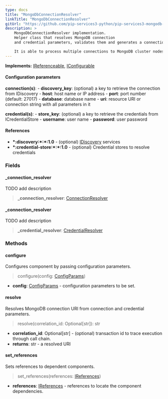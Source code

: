 ```yaml
---
type: docs
title: "MongoDbConnectionResolver"
linkTitle: "MongoDbConnectionResolver"
gitUrl: "https://github.com/pip-services3-python/pip-services3-mongodb-python"
description: >
    MongoDbConnectionResolver implementation.
    Helper class that resolves MongoDB connection
    and credential parameters, validates them and generates a connection URI.

    It is able to process multiple connections to MongoDB cluster nodes.
---
```


**Implements:** [IReferenceable](../../../commons/refer/ireferenceable), [IConfigurable](../../../commons/config/iconfigurable)


#### Configuration parameters

**connection(s)**:
    - **discovery_key**: (optional) a key to retrieve the connection from IDiscovery
    - **host**: host name or IP address
    - **port**: port number (default: 27017)
    - **database**: database name
    - **uri**: resource URI or connection string with all parameters in it

**credential(s)**:
    - **store_key**: (optional) a key to retrieve the credentials from ICredentialStore
    - **username**: user name
    - **password**: user password

#### References
- **\*:discovery:\*:\*:1.0** - (optional) [IDiscovery](../../../components/connect/idiscovery) services
- **\*:credential-store:\*:\*:1.0** - (optional) Credential stores to resolve credentials


### Fields

<span class="hide-title-link">

#### _connection_resolver
TODO add description
> **_connection_resolver**: [ConnectionResolver](../../../components/connect/connection_resolver) 

#### _connection_resolver
TODO add description
> **_credential_resolver**: [CredentialResolver](../../../components/auth/credential_resolver) 

</span>


### Methods

#### configure
Configures component by passing configuration parameters.

> configure(config: [ConfigParams](../../../commons/config/config_params))

- **config**: [ConfigParams](../../../commons/config/config_params) - configuration parameters to be set.


#### resolve
Resolves MongoDB connection URI from connection and credential parameters.

> resolve(correlation_id: Optional[str]): str

- **correlation_id**: Optional[str] - (optional) transaction id to trace execution through call chain.
- **returns**: str - a resolved URI

#### set_references
Sets references to dependent components.

> set_references(references: [IReferences](../../../commons/refer/ireferences))

- **references**: [IReferences](../../../commons/refer/ireferences) - references to locate the component dependencies.